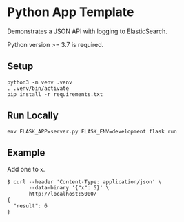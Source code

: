 # Python App Template

Demonstrates a JSON API with logging to ElasticSearch.

Python version >= 3.7 is required.


## Setup

```
python3 -m venv .venv
. .venv/bin/activate
pip install -r requirements.txt
```

## Run Locally

```
env FLASK_APP=server.py FLASK_ENV=development flask run
```


## Example

Add one to `x`.

```
$ curl --header 'Content-Type: application/json' \
       --data-binary '{"x": 5}' \
       http://localhost:5000/
{
  "result": 6
}
```
